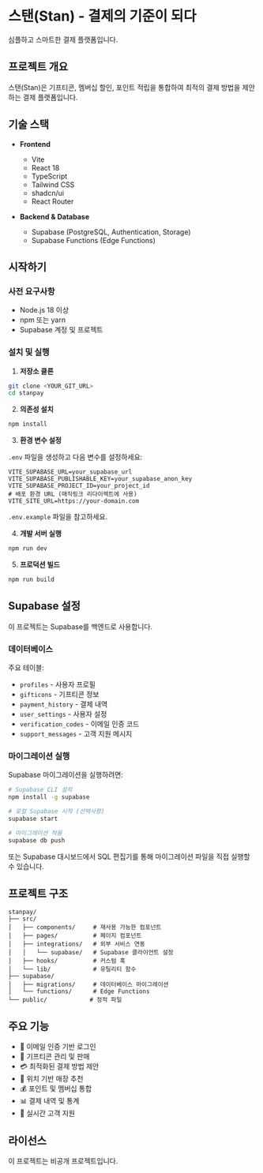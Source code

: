 # 스탠(Stan) - 결제의 기준이 되다

심플하고 스마트한 결제 플랫폼입니다.

## 프로젝트 개요

스탠(Stan)은 기프티콘, 멤버십 할인, 포인트 적립을 통합하여 최적의 결제 방법을 제안하는 결제 플랫폼입니다.

## 기술 스택

- **Frontend**
  - Vite
  - React 18
  - TypeScript
  - Tailwind CSS
  - shadcn/ui
  - React Router

- **Backend & Database**
  - Supabase (PostgreSQL, Authentication, Storage)
  - Supabase Functions (Edge Functions)

## 시작하기

### 사전 요구사항

- Node.js 18 이상
- npm 또는 yarn
- Supabase 계정 및 프로젝트

### 설치 및 실행

1. **저장소 클론**
```sh
git clone <YOUR_GIT_URL>
cd stanpay
```

2. **의존성 설치**
```sh
npm install
```

3. **환경 변수 설정**

`.env` 파일을 생성하고 다음 변수를 설정하세요:

```env
VITE_SUPABASE_URL=your_supabase_url
VITE_SUPABASE_PUBLISHABLE_KEY=your_supabase_anon_key
VITE_SUPABASE_PROJECT_ID=your_project_id
# 배포 환경 URL (매직링크 리다이렉트에 사용)
VITE_SITE_URL=https://your-domain.com
```

`.env.example` 파일을 참고하세요.

4. **개발 서버 실행**
```sh
npm run dev
```

5. **프로덕션 빌드**
```sh
npm run build
```

## Supabase 설정

이 프로젝트는 Supabase를 백엔드로 사용합니다.

### 데이터베이스

주요 테이블:
- `profiles` - 사용자 프로필
- `gifticons` - 기프티콘 정보
- `payment_history` - 결제 내역
- `user_settings` - 사용자 설정
- `verification_codes` - 이메일 인증 코드
- `support_messages` - 고객 지원 메시지

### 마이그레이션 실행

Supabase 마이그레이션을 실행하려면:

```sh
# Supabase CLI 설치
npm install -g supabase

# 로컬 Supabase 시작 (선택사항)
supabase start

# 마이그레이션 적용
supabase db push
```

또는 Supabase 대시보드에서 SQL 편집기를 통해 마이그레이션 파일을 직접 실행할 수 있습니다.

## 프로젝트 구조

```
stanpay/
├── src/
│   ├── components/     # 재사용 가능한 컴포넌트
│   ├── pages/          # 페이지 컴포넌트
│   ├── integrations/   # 외부 서비스 연동
│   │   └── supabase/   # Supabase 클라이언트 설정
│   ├── hooks/          # 커스텀 훅
│   └── lib/            # 유틸리티 함수
├── supabase/
│   ├── migrations/     # 데이터베이스 마이그레이션
│   └── functions/      # Edge Functions
└── public/            # 정적 파일
```

## 주요 기능

- 🔐 이메일 인증 기반 로그인
- 🎁 기프티콘 관리 및 판매
- 💳 최적화된 결제 방법 제안
- 📍 위치 기반 매장 추천
- 💰 포인트 및 멤버십 통합
- 📊 결제 내역 및 통계
- 💬 실시간 고객 지원

## 라이선스

이 프로젝트는 비공개 프로젝트입니다.
